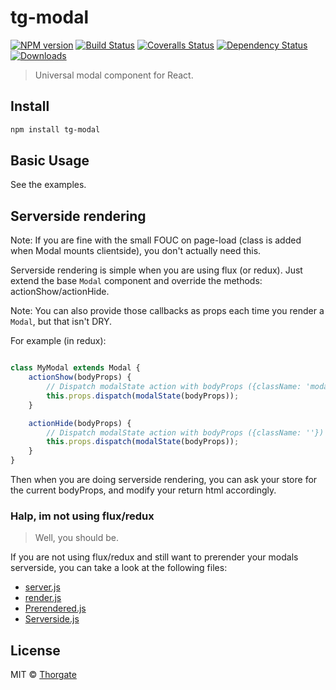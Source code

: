 # tg-modal

[![NPM version][npm-image]][npm-url]
[![Build Status][travis-image]][travis-url]
[![Coveralls Status][coveralls-image]][coveralls-url]
[![Dependency Status][depstat-image]][depstat-url]
[![Downloads][download-badge]][npm-url]

> Universal modal component for React.

## Install

```sh
npm install tg-modal
```

## Basic Usage

See the examples.

## Serverside rendering

Note: If you are fine with the small FOUC on page-load (class is added when Modal mounts clientside), you don't actually need this.

Serverside rendering is simple when you are using flux (or redux). Just extend the base `Modal` component
and override the methods: actionShow/actionHide.

Note: You can also provide those callbacks as props each time you render a `Modal`, but that isn't DRY.

For example (in redux):

```js

class MyModal extends Modal {
    actionShow(bodyProps) {
        // Dispatch modalState action with bodyProps ({className: 'modal-open'})
        this.props.dispatch(modalState(bodyProps));
    }

    actionHide(bodyProps) {
        // Dispatch modalState action with bodyProps ({className: ''})
        this.props.dispatch(modalState(bodyProps));
    }
}
```

Then when you are doing serverside rendering, you can ask your store for the current bodyProps,
and modify your return html accordingly.

### Halp, im not using flux/redux

> Well, you should be.

If you are not using flux/redux and still want to prerender your modals serverside,
you can take a look at the following files:

 - [server.js](https://github.com/thorgate/tg-modal/tree/master/examples/server.js)
 - [render.js](https://github.com/thorgate/tg-modal/tree/master/examples/render.js)
 - [Prerendered.js](https://github.com/thorgate/tg-modal/tree/master/examples/components/Prerendered.js)
 - [Serverside.js](https://github.com/thorgate/tg-modal/tree/master/examples/components/Serverside.js)

## License

MIT © [Thorgate](http://github.com/thorgate)

[npm-url]: https://npmjs.org/package/tg-modal
[npm-image]: https://img.shields.io/npm/v/tg-modal.svg?style=flat-square

[travis-url]: https://travis-ci.org/thorgate/tg-modal
[travis-image]: https://img.shields.io/travis/thorgate/tg-modal.svg?style=flat-square

[coveralls-url]: https://coveralls.io/r/thorgate/tg-modal
[coveralls-image]: https://img.shields.io/coveralls/thorgate/tg-modal.svg?style=flat-square

[depstat-url]: https://david-dm.org/thorgate/tg-modal
[depstat-image]: https://david-dm.org/thorgate/tg-modal.svg?style=flat-square

[download-badge]: http://img.shields.io/npm/dm/tg-modal.svg?style=flat-square
